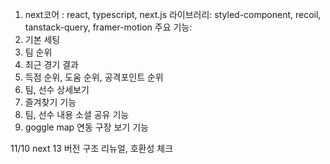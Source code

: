 1. next코어 : react, typescript, next.js
라이브러리: styled-component, recoil, tanstack-query, framer-motion
주요 기능:
1. 기본 세팅
2. 팀 순위
3. 최근 경기 결과
4. 득점 순위, 도움 순위, 공격포인트 순위
5. 팀, 선수 상세보기
6. 즐겨찾기 기능
7. 팀, 선수 내용 소셜 공유 기능
8. goggle map 연동 구장 보기 기능


11/10 next 13 버전 구조 리뉴얼, 호환성 체크
